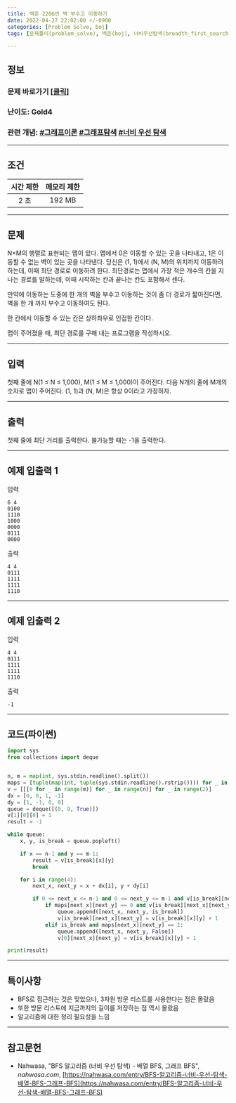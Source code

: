 ```yaml
---
title: 백준 2206번 벽 부수고 이동하기
date: 2022-04-27 22:02:00 +/-0900
categories: [Problem Solve, boj]
tags: [문제풀이(problem_solve), 백준(boj), 너비우선탐색(breadth_first_search)]

---
```

## 정보
### 문제 바로가기 [[클릭](https://www.acmicpc.net/problem/2206)]
### 난이도: Gold4
### 관련 개념: [#그래프이론](https://www.acmicpc.net/problemset?sort=ac_desc&algo=7) [#그래프탐색](https://www.acmicpc.net/problemset?sort=ac_desc&algo=11) [#너비 우선 탐색](https://www.acmicpc.net/problemset?sort=ac_desc&algo=126)

---
## 조건

시간 제한|메모리 제한
:---:|:---:
2 초|192 MB

---
## 문제
N×M의 행렬로 표현되는 맵이 있다. 맵에서 0은 이동할 수 있는 곳을 나타내고, 1은 이동할 수 없는 벽이 있는 곳을 나타낸다. 당신은 (1, 1)에서 (N, M)의 위치까지 이동하려 하는데, 이때 최단 경로로 이동하려 한다. 최단경로는 맵에서 가장 적은 개수의 칸을 지나는 경로를 말하는데, 이때 시작하는 칸과 끝나는 칸도 포함해서 센다.

만약에 이동하는 도중에 한 개의 벽을 부수고 이동하는 것이 좀 더 경로가 짧아진다면, 벽을 한 개 까지 부수고 이동하여도 된다.

한 칸에서 이동할 수 있는 칸은 상하좌우로 인접한 칸이다.

맵이 주어졌을 때, 최단 경로를 구해 내는 프로그램을 작성하시오.

---
## 입력
첫째 줄에 N(1 ≤ N ≤ 1,000), M(1 ≤ M ≤ 1,000)이 주어진다. 다음 N개의 줄에 M개의 숫자로 맵이 주어진다. (1, 1)과 (N, M)은 항상 0이라고 가정하자.

---
## 출력
첫째 줄에 최단 거리를 출력한다. 불가능할 때는 -1을 출력한다.

---
## 예제 입출력 1
입력
```
6 4
0100
1110
1000
0000
0111
0000
```

출력
```
4 4
0111
1111
1111
1110
```

---
## 예제 입출력 2
입력
```
4 4
0111
1111
1111
1110
```

출력
```
-1
```

---
## 코드(파이썬)
```python
import sys
from collections import deque


n, m = map(int, sys.stdin.readline().split())
maps = [tuple(map(int, tuple(sys.stdin.readline().rstrip()))) for _ in range(n)]
v = [[[0 for _ in range(m)] for _ in range(n)] for _ in range(2)]
dx = [0, 0, 1, -1]
dy = [1, -1, 0, 0]
queue = deque([(0, 0, True)])
v[1][0][0] = 1
result = -1

while queue:
    x, y, is_break = queue.popleft()

    if x == n-1 and y == m-1:
        result = v[is_break][x][y]
        break

    for i in range(4):
        next_x, next_y = x + dx[i], y + dy[i]

        if 0 <= next_x <= n-1 and 0 <= next_y <= m-1 and v[is_break][next_x][next_y] == 0:
            if maps[next_x][next_y] == 0 and v[is_break][next_x][next_y] == 0:
                queue.append([next_x, next_y, is_break])
                v[is_break][next_x][next_y] = v[is_break][x][y] + 1
            elif is_break and maps[next_x][next_y] == 1:
                queue.append([next_x, next_y, False])
                v[0][next_x][next_y] = v[is_break][x][y] + 1

print(result)

```

---
## 특이사항
- BFS로 접근하는 것은 맞았으나, 3차원 방문 리스트를 사용한다는 점은 몰랐음
- 또한 방문 리스트에 지금까지의 길이를 저장하는 점 역시 몰랐음
- 알고리즘에 대한 정리 필요성을 느낌

---
## 참고문헌
- Nahwasa, "BFS 알고리즘 (너비 우선 탐색) - 배열 BFS, 그래프 BFS", *nahwasa.com*, [https://nahwasa.com/entry/BFS-알고리즘-너비-우선-탐색-배열-BFS-그래프-BFS](https://nahwasa.com/entry/BFS-알고리즘-너비-우선-탐색-배열-BFS-그래프-BFS)
 